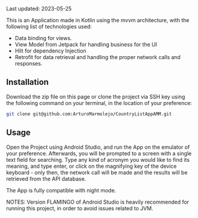 
Last updated: 2023-05-25

This is an Application made in Kotlin using the mvvm architecture, with the following list of technologies used:

- Data binding for views.
- View Model from Jetpack for handling business for the UI
- Hilt for dependency Injection
- Retrofit for data retrieval and handling the proper network calls and responses.


## Installation

Download the zip file on this page or clone the project via SSH key using the following command on your terminal, in the location of your preference:

```bash
git clone git@github.com:ArturoMarmolejo/CountryListAppAMM.git
```

## Usage

Open the Project using Android Studio, and run the App on the emulator of your preference. Afterwards, you will be prompted to a screen with a single text field for searching. Type any kind of acronym you would like to find its meaning, and type enter, or click on the magnifying key of the device keyboard - only then, the network call will be made and the results will be retrieved from the API database.

The App is fully compatible with night mode.

NOTES: Version FLAMINGO of Android Studio is heavily recommended for running this project, in order to avoid issues related to JVM.